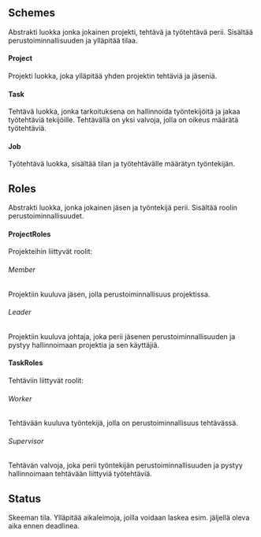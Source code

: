 ## Schemes ##

Abstrakti luokka jonka jokainen projekti, tehtävä ja työtehtävä perii. Sisältää perustoiminnallisuuden ja ylläpitää tilaa.
 
#### Project ####

Projekti luokka, joka ylläpitää yhden projektin tehtäviä ja jäseniä.

#### Task ####

Tehtävä luokka, jonka tarkoituksena on hallinnoida työntekijöitä ja jakaa työtehtäviä tekijöille.
Tehtävällä on yksi valvoja, jolla on oikeus määrätä työtehtäviä.

#### Job ####

Työtehtävä luokka, sisältää tilan ja työtehtävälle määrätyn työntekijän.

## Roles ##

Abstrakti luokka, jonka jokainen jäsen ja työntekijä perii. Sisältää roolin perustoiminnallisuudet.

#### ProjectRoles ####

Projekteihin liittyvät roolit:

###### Member ######

Projektiin kuuluva jäsen, jolla perustoiminnallisuus projektissa.

###### Leader ######

Projektiin kuuluva johtaja, joka perii jäsenen perustoiminnallisuuden ja pystyy hallinnoimaan projektia ja sen käyttäjiä.

#### TaskRoles ####

Tehtäviin liittyvät roolit:

###### Worker ######

Tehtävään kuuluva työntekijä, jolla on perustoiminnallisuus tehtävässä.

###### Supervisor ######

Tehtävän valvoja, joka perii työntekijän perustoiminnallisuuden ja pystyy hallinnoimaan tehtävään liittyviä työtehtäviä.
 
## Status ##

Skeeman tila. Ylläpitää aikaleimoja, joilla voidaan laskea esim. jäljellä oleva aika ennen deadlinea.
